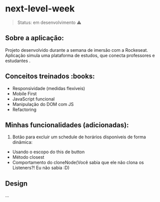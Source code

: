 # next-level-week

> Status: em desenvolvimento :warning:



<h2> Sobre a aplicação:</h2>

Projeto desenvolvido durante a semana de imersão com a Rockeseat. 
Aplicação simula uma plataforma de estudos, que conecta professores e estudantes .



<h2> Conceitos treinados :books:</h2>

- Responsividade (medidas flexíveis)
- Mobile First
- JavaScript funcional
- Manipulação do DOM com JS
- Refactoring



<h2> Minhas funcionalidades (adicionadas):</h2>

1) Botão para excluir um schedule de horários disponíveis de forma dinâmica:
- Usando o escopo do this de button
- Método closest
- Comportamento do cloneNode(Você sabia que ele não clona os Listeners?! Eu não sabia :D)


<h2> Design </h2>

...
